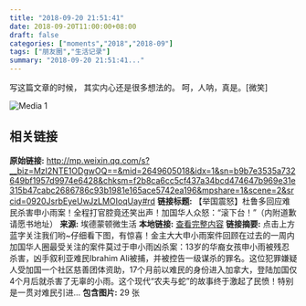 ```yaml
---
title: "2018-09-20 21:51:41"
date: 2018-09-20T11:00:00+08:00
draft: false
categories: ["moments","2018","2018-09"]
tags: ["朋友圈","生活记录"]
summary: "2018-09-20 21:51:41..."
---
```


写这篇文章的时候，
其实内心还是很多想法的。
呵，人呐，真是。[微笑]

![Media 1](/Moments/photos/2018-09-20/201809202151410.jpg)

## 相关链接

**原始链接:** http://mp.weixin.qq.com/s?__biz=MzI2NTE1ODgwOQ==&mid=2649605018&idx=1&sn=b9b7e3535a732649bf1957d9974e6428&chksm=f2b8ca6cc5cf437a34bcd474647b969e31e315b47cabc2686786c93b1981e165ace5742ea196&mpshare=1&scene=2&srcid=0920JsrbEyeUwJzLMOIoqUay#rd
**链接标题:** 【举国震怒】杜鲁多回应难民杀害申小雨案！全程打官腔竟还笑出声！加国华人众怒：“滚下台！”（内附道歉请愿书地址）
**来源:** 埃德蒙顿微生活
**本地链接:** [查看完整内容](/link_content/2018/09/2018-09-20-1/link_content/)
**链接摘要:** 点击上方蓝字关注我们哟~仔细看下图，有惊喜！金主大大申小雨案件回顾在过去的一周内加国华人圈最受关注的案件莫过于申小雨凶杀案：13岁的华裔女孩申小雨被残忍杀害，凶手叙利亚难民Ibrahim Ali被捕，并被控告一级谋杀的罪名。这位犯罪嫌疑人受加国一个社区慈善团体资助，17个月前以难民的身份进入加拿大，登陆加国仅4个月后就杀害了无辜的小雨。这个现代“农夫与蛇”的故事终于激起了民愤！特别是一贯对难民引进...
**包含图片:** 29 张

